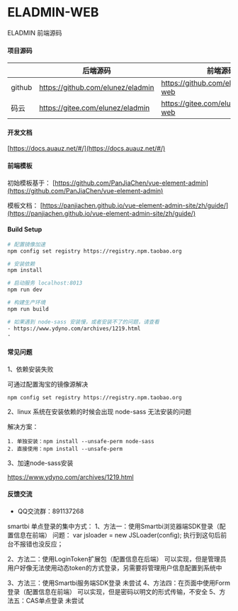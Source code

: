 # ELADMIN-WEB

ELADMIN 前端源码

#### 项目源码

|     |   后端源码  |   前端源码  |
|---  |--- | --- |
|  github   |  https://github.com/elunez/eladmin   |  https://github.com/elunez/eladmin-web   |
|  码云   |  https://gitee.com/elunez/eladmin   |  https://gitee.com/elunez/eladmin-web   |

#### 开发文档
[https://docs.auauz.net/#/](https://docs.auauz.net/#/)

#### 前端模板

初始模板基于： [https://github.com/PanJiaChen/vue-element-admin](https://github.com/PanJiaChen/vue-element-admin)

模板文档： [https://panjiachen.github.io/vue-element-admin-site/zh/guide/](https://panjiachen.github.io/vue-element-admin-site/zh/guide/)

#### Build Setup
``` bash
# 配置镜像加速
npm config set registry https://registry.npm.taobao.org

# 安装依赖
npm install

# 启动服务 localhost:8013
npm run dev

# 构建生产环境
npm run build

# 如果遇到 node-sass 安装慢，或者安装不了的问题，请查看
- https://www.ydyno.com/archives/1219.html
-
```

#### 常见问题

1、依赖安装失败

可通过配置淘宝的镜像源解决
```
npm config set registry https://registry.npm.taobao.org
```

2、linux 系统在安装依赖的时候会出现 node-sass 无法安装的问题

解决方案：
```
1. 单独安装：npm install --unsafe-perm node-sass 
2. 直接使用：npm install --unsafe-perm
```

3、加速node-sass安装

https://www.ydyno.com/archives/1219.html
#### 反馈交流

- QQ交流群：891137268

smartbi 单点登录的集中方式：
1、方法一：使用Smartbi浏览器端SDK登录（配置信息在前端）
  问题： var jsloader = new JSLoader(config); 执行到这句后前台不报错也没反应；
 
2、方法二：使用LoginToken扩展包（配置信息在后端）
  可以实现，但是管理员用户好像无法使用动态token的方式登录，另需要将管理用户信息配置到系统中
 
3、方法三：使用Smartbi服务端SDK登录
   未尝试
4、方法四：在页面中使用Form登录（配置信息在前端）
  可以实现，但是密码以明文的形式传输，不安全
5、方法五：CAS单点登录
  未尝试
  
